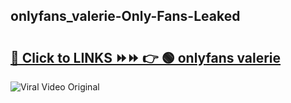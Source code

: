 
 ## onlyfans_valerie-Only-Fans-Leaked

# <h2><a href="https://clipsfans.com/onlyfans_valerie&ref=git">🔗 Click to LINKS ⏩⏩ 👉 🟢 onlyfans valerie </a></h2>

<a href="https://clipsfans.com/onlyfans_valerie&ref=git" rel="nofollow" data-target="animated-image.originalLink"><img src="https://i.ibb.co.com/xMMVF88/686577567.gif" alt="Viral Video Original" style="max-width: 100%; display: inline-block;" data-target="animated-image.originalImage"></a>
